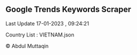 

## Google Trends Keywords Scraper 
 
Last Update 17-01-2023 , 09:24:21

Country List :
VIETNAM.json



© Abdul Muttaqin 
